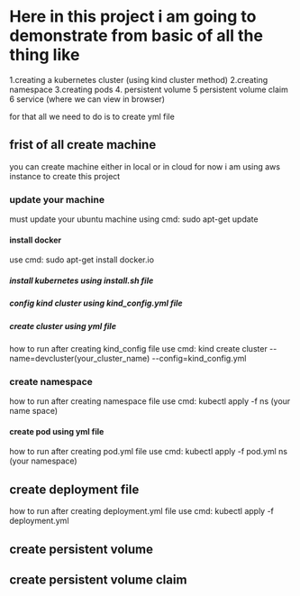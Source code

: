 # Here in this project i am going to demonstrate from basic of all the thing like 

1.creating a kubernetes cluster (using kind cluster method)
2.creating namespace
3.creating pods
4. persistent volume
5 persistent volume claim
6 service (where we can view in browser)


for that all we need to do is to create yml file 

## frist of all create machine
you can create machine either in local or in cloud for now i am using aws instance to create this project

### update your machine 
must update your ubuntu machine using cmd: sudo apt-get update

#### install docker
use cmd: sudo apt-get install docker.io

##### install kubernetes using install.sh file 

##### config kind cluster using kind_config.yml file

##### create cluster using yml file  
how to run after creating kind_config file use cmd: kind create cluster --name=devcluster(your_cluster_name) --config=kind_config.yml

### create namespace
how to run after creating namespace file use cmd: kubectl apply -f ns (your name space)

#### create pod using yml file
how to run after creating pod.yml file use cmd: kubectl apply -f pod.yml ns (your namespace) 

## create deployment file
how to run after creating deployment.yml file use cmd: kubectl apply -f deployment.yml 

## create persistent volume

## create persistent volume claim





